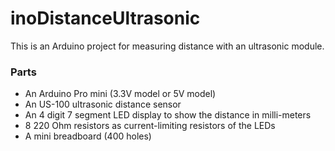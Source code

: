 # inoDistanceUltrasonic #

This is an Arduino project for measuring distance with an ultrasonic module. 

### Parts ###

* An Arduino Pro mini (3.3V model or 5V model)
* An US-100 ultrasonic distance sensor
* An 4 digit 7 segment LED display to show the distance in milli-meters
* 8 220 Ohm resistors as current-limiting resistors of the LEDs
* A mini breadboard (400 holes)